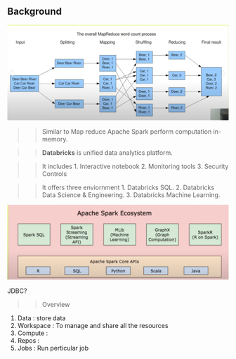 ## Background 

![](image.png)

>>Similar to Map reduce Apache Spark perform computation in-memory.

>>**Databricks** is unified data analytics platform.

>>It includes 
        1. Interactive notebook
        2. Monitoring tools 
        3. Security Controls

>>It offers three enviornment
        1.  Databricks SQL.
        2.  Databricks Data Science & Engineering.
        3.  Databricks Machine Learning.

![alt text](image-1.png)

JDBC?

>>Overview 
1. Data : store data 
2. Workspace : To manage and share all the resources
3. Compute : 
4. Repos : 
5. Jobs : Run perticular job